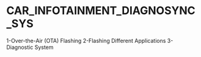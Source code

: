# CAR_INFOTAINMENT_DIAGNOSYNC_SYS
1-Over-the-Air (OTA) Flashing 2-Flashing Different Applications 3-Diagnostic System
